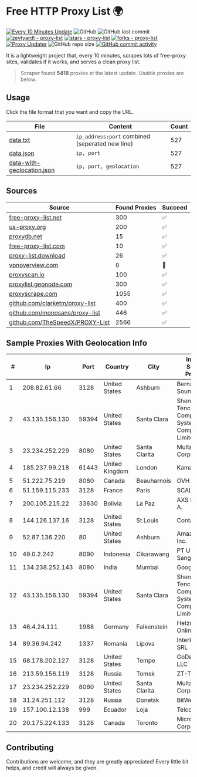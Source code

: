 
# Free HTTP Proxy List 🌍

[![Every 10 Minutes Update](https://github.com/mertguvencli/http-proxy-list/actions/workflows/main.yml/badge.svg?branch=main)](https://github.com/mertguvencli/http-proxy-list/actions/workflows/main.yml)
![GitHub](https://img.shields.io/github/license/mertguvencli/http-proxy-list)
![GitHub last commit](https://img.shields.io/github/last-commit/mertguvencli/http-proxy-list)
[![zevtyardt - proxy-list](https://img.shields.io/static/v1?label=zevtyardt&message=proxy-list&color=blue&logo=github)](https://github.com/zevtyardt/proxy-list "Go to GitHub repo")
[![stars - proxy-list](https://img.shields.io/github/stars/zevtyardt/proxy-list?style=social)](https://github.com/zevtyardt/proxy-list)
[![forks - proxy-list](https://img.shields.io/github/forks/zevtyardt/proxy-list?style=social)](https://github.com/zevtyardt/proxy-list)
[![Proxy Updater](https://github.com/zevtyardt/proxy-list/workflows/Proxy%20Updater/badge.svg)](https://github.com/zevtyardt/proxy-list/actions?query=workflow:"Proxy+Updater")
![GitHub repo size](https://img.shields.io/github/repo-size/zevtyardt/proxy-list)
[![GitHub commit activity](https://img.shields.io/github/commit-activity/m/zevtyardt/proxy-list?logo=commits)](https://github.com/zevtyardt/proxy-list/commits/main)

It is a lightweight project that, every 10 minutes, scrapes lots of free-proxy sites, validates if it works, and serves a clean proxy list.

> Scraper found **5418** proxies at the latest update. Usable proxies are below.

## Usage

Click the file format that you want and copy the URL.

|File|Content|Count|
|----|-------|-----|
|[data.txt](https://raw.githubusercontent.com/mertguvencli/http-proxy-list/main/proxy-list/data.txt)|`ip_address:port` combined (seperated new line)|527|
|[data.json](https://raw.githubusercontent.com/mertguvencli/http-proxy-list/main/proxy-list/data.json)|`ip, port`|527|
|[data-with-geolocation.json](https://raw.githubusercontent.com/mertguvencli/http-proxy-list/main/proxy-list/data-with-geolocation.json)|`ip, port, geolocation`|527|

## Sources

|Source|Found Proxies|Succeed|
|------|-------------|-------|
|[free-proxy-list.net](https://free-proxy-list.net)|300|✅|
|[us-proxy.org](https://www.us-proxy.org)|200|✅|
|[proxydb.net](http://proxydb.net)|15|✅|
|[free-proxy-list.com](https://free-proxy-list.com/?page=&port=&type%5B%5D=http&type%5B%5D=https&up_time=0&search=Search)|10|✅|
|[proxy-list.download](https://www.proxy-list.download/HTTP)|26|✅|
|[vpnoverview.com](https://vpnoverview.com/privacy/anonymous-browsing/free-proxy-servers)|0|🚫|
|[proxyscan.io](https://www.proxyscan.io)|100|✅|
|[proxylist.geonode.com](https://proxylist.geonode.com/api/proxy-list?limit=300&page=1&sort_by=lastChecked&sort_type=desc&protocols=http,https)|300|✅|
|[proxyscrape.com](https://api.proxyscrape.com/v2/?request=displayproxies&protocol=http&timeout=10000&country=all&ssl=all&anonymity=all)|1055|✅|
|[github.com/clarketm/proxy-list](https://raw.githubusercontent.com/clarketm/proxy-list/master/proxy-list-raw.txt)|400|✅|
|[github.com/monosans/proxy-list](https://raw.githubusercontent.com/monosans/proxy-list/main/proxies/http.txt)|446|✅|
|[github.com/TheSpeedX/PROXY-List](https://raw.githubusercontent.com/TheSpeedX/PROXY-List/master/http.txt)|2566|✅|


## Sample Proxies With Geolocation Info

|#|Ip|Port|Country|City|Internet Service Provider|
|-|--|----|-------|----|-------------------------|
|1|208.82.61.66|3128|United States|Ashburn|Bernardi Sounds|
|2|43.135.156.130|59394|United States|Santa Clara|Shenzhen Tencent Computer Systems Company Limited|
|3|23.234.252.229|8080|United States|Santa Clarita|Multacom Corporation|
|4|185.237.99.218|61443|United Kingdom|London|Kamatera Inc|
|5|51.222.75.219|8080|Canada|Beauharnois|OVH Hosting|
|6|51.159.115.233|3128|France|Paris|SCALEWAY|
|7|200.105.215.22|33630|Bolivia|La Paz|AXS Bolivia S. A.|
|8|144.126.137.16|3128|United States|St Louis|Contabo Inc.|
|9|52.87.136.220|80|United States|Ashburn|Amazon.com, Inc.|
|10|49.0.2.242|8090|Indonesia|Cikarawang|PT Usaha Adi Sanggoro|
|11|134.238.252.143|8080|India|Mumbai|Google LLC|
|12|43.135.156.130|59394|United States|Santa Clara|Shenzhen Tencent Computer Systems Company Limited|
|13|46.4.24.111|1988|Germany|Falkenstein|Hetzner Online GmbH|
|14|89.36.94.242|1337|Romania|Lipova|Interkvm Host SRL|
|15|68.178.202.127|3128|United States|Tempe|GoDaddy.com, LLC|
|16|213.59.156.119|3128|Russia|Tomsk|ZT-TOMSK|
|17|23.234.252.229|8080|United States|Santa Clarita|Multacom Corporation|
|18|31.24.251.112|3128|Russia|Donetsk|BitWeb LLC|
|19|157.100.12.138|999|Ecuador|Loja|Telconet S.A|
|20|20.175.224.133|3128|Canada|Toronto|Microsoft Corporation|



## Contributing

Contributions are welcome, and they are greatly appreciated! Every
little bit helps, and credit will always be given.

